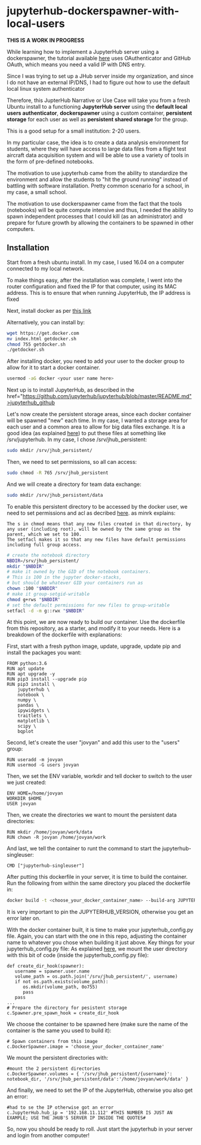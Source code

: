 # jupyterhub-dockerspawner-with-local-users
<b> THIS IS A WORK IN PROGRESS </b>
<p> While learning how to implement a JupyterHub server using a dockerspawner, the tutorial available  <a href="https://github.com/jupyterhub/jupyterhub-deploy-docker">here</a> uses OAuthenticator and GitHub OAuth, which means you need a valid IP with DNS entry. </p>
<p> Since I was trying to set up a JHub server inside my organization, and since I do not have an external IP/DNS, I had to figure out how to use the default local linux system authenticator </p>
<p> Therefore, this JupterHub Narrative or Use Case will take you from a fresh Ubuntu install to a functioning <b>JupyterHub server</b> using the <b>default local users authenticator</b>, <b>dockerspawner</b> using a custom container, <b>persistent storage</b> for each user as well as <b>persistent shared storage</b> for the group. </p>
<p> This is a good setup for a small institution: 2-20 users.</p>
<p> In my particular case, the idea is to create a data analysis environment for students, where they will have access to large data files from a flight test aircraft data acquisition system and will be able to use a variety of tools in the form of pre-defined notebooks.</p>
<p>The motivation to use jupyterhub came from the ability to standardize the environment and allow the students to "hit the ground running" instead of battling with software installation. Pretty common scenario for a school, in my case, a small school.</p>
<p>The motivation to use dockerspawner came from the fact that the tools (notebooks) will be quite compute intensive and thus, I needed the ability to spawn independent processes that I could kill (as an administrator) and prepare for future growth by allowing the containers to be spawned in other computers.</p>

<p></p>

## Installation

<p>Start from a fresh ubuntu install. In my case, I used 16.04 on a computer connected to my local network.</p>
<p>To make things easy, after the installation was complete, I went into the router configuration and fixed the IP for that computer, using its MAC address. This is to ensure that when running JupyterHub, the IP address is fixed</p>
<p>Next, install docker as per <a href="https://docs.docker.com/install/linux/docker-ce/ubuntu/#supported-storage-drivers">this link</a></p>
Alternatively, you can install by:

```bash
wget https://get.docker.com
mv index.html getdocker.sh
chmod 755 getdocker.sh
./getdocker.sh 
```
After installing docker, you need to add your user to the docker group to allow for it to start a docker container.
```bash
usermod -aG docker <your user name here> 
```
Next up is to install JupyterHub, as described in the <a> href="https://github.com/jupyterhub/jupyterhub/blob/master/README.md">jupyterhub_github</a>

Let's now create the persistent storage areas, since each docker container will be spawned "new" each time. In my case, I wanted a storage area for each user and a common area to allow for big data files exchange.
It is a good idea (as explained <a href="http://jupyterhub.readthedocs.io/en/latest/reference/technical-overview.html">here</a>) to put these files at something like /srv/jupyterhub. In my case, I chose /srv/jhub_persistent:
```bash
sudo mkdir /srv/jhub_persistent/ 
```
Then, we need to set permissions, so all can access:
```bash
sudo chmod -R 765 /srv/jhub_persistent 
```
And we will create a directory for team data exchange:
```bash
sudo mkdir /srv/jhub_persistent/data 
```
To enable this persistent directory to be accessed by the docker user, we need to set permissions and acl as decribed <a href="https://github.com/jupyterhub/dockerspawner/issues/160">here</a>. as minrk explains:

    The s in chmod means that any new files created in that directory, by any user (including root), will be owned by the same group as the parent, which we set to 100.
    The setfacl makes it so that any new files have default permissions including full group access.

```bash
# create the notebook directory
NBDIR=/srv/jhub_persistent/
mkdir "$NBDIR"
# make it owned by the GID of the notebook containers.
# This is 100 in the jupyter docker-stacks,
# but should be whatever GID your containers run as
chown :100 "$NBDIR"
# make it group-setgid-writable
chmod g+rws "$NBDIR"
# set the default permissions for new files to group-writable
setfacl -d -m g::rwx "$NBDIR"
```
  
At this point, we are now ready to build our container.
Use the dockerfile from this repository, as a starter, and modify it to your needs.
Here is a breakdown of the dockerfile with explanations:

First, start with a fresh python image, update, upgrade, update pip and install the packages you want:
```
FROM python:3.6
RUN apt update
RUN apt upgrade -y
RUN pip3 install --upgrade pip
RUN pip3 install \
    jupyterhub \
    notebook \
    numpy \
    pandas \
    ipywidgets \
    traitlets \
    matplotlib \
    scipy \
    bqplot
```
Second, let's create the user "jovyan" and add this user to the "users" group:
```
RUN useradd -m jovyan
RUN usermod -G users jovyan
```
Then, we set the ENV variable, workdir and tell docker to switch to the user we just created:
```
ENV HOME=/home/jovyan
WORKDIR $HOME
USER jovyan
```
Then, we create the directories we want to mount the persistent data directories:
```RUN mkdir /home/jovyan/work
RUN mkdir /home/jovyan/work/data
RUN chown -R jovyan /home/jovyan/work
```
And last, we tell the container to runt the command to start the jupyterhub-singleuser:
```
CMD ["jupyterhub-singleuser"]
```
After putting this dockerfile in your server, it is time to build the container. Run the following from within the same directory you placed the dockerfile in:
```bash
docker build -t <choose_your_docker_container_name> --build-arg JUPYTERHUB_VERSION=0.8.1 . 
```
It is very important to pin the JUPYTERHUB_VERSION, otherwise you get an error later on.

With the docker container built, it is time to make your jupyterhub_config.py file.
Again, you can start with the one in this repo, adjusting the container name to whatever you chose when building it just above.
Key things for your jupyterhub_config.py file:
As explained <a href=" https://github.com/jupyterhub/jupyterhub/blob/master/examples/bootstrap-script/jupyterhub_config.py">here</a>, we mount the user directory with this bit of code (inside the jupyterhub_config.py file):
```
def create_dir_hook(spawner):
   username = spawner.user.name
   volume_path = os.path.join('/srv/jhub_persistent/', username)
   if not os.path.exists(volume_path):
      os.mkdir(volume_path, 0o755)
      pass
   pass
...
# Prepare the directory for pesistent storage
c.Spawner.pre_spawn_hook = create_dir_hook
```
We choose the container to be spawned here (make sure the name of the container is the same you used to build it):
```
# Spawn containers from this image
c.DockerSpawner.image = 'choose_your_docker_container_name'
```
We mount the persistent directories with:
```
#mount the 2 persistent directories
c.DockerSpawner.volumes = { '/srv/jhub_persistent/{username}': notebook_dir, '/srv/jhub_persistent/data':'/home/jovyan/work/data' }
```
And finally, we need to set the IP of the JupyterHub, otherwise you also get an error:
```
#had to se the IP otherwise got an error
c.JupyterHub.hub_ip = '192.168.11.112' #THIS NUMBER IS JUST AN EXAMPLE; USE THE JHUB'S SERVER IP INSIDE THE QUOTES# 
```
So, now you should be ready to roll. Just start the jupyterhub in your server and login from another computer!
